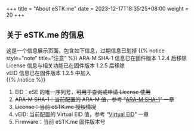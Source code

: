 +++
title = "About eSTK.me"
date =  2023-12-17T18:35:25+08:00
weight = 20
+++

## 关于 eSTK.me 的信息

这是一个信息展示页面，包含如下信息，过期信息已划掉
{{% notice style="note" title="注意" %}}
ARA-M SHA-1 信息已在固件版本 1.2.4 后移除  
License 信息与相关功能已在固件版本 1.2.5 后移除  
vEID 信息已在固件版本 1.2.5 中加入  
{{% /notice %}}

1. EID：eSE 的唯一序列号，~~可用于查询或申请 License 使用~~
2. ~~ARA-M SHA-1：当前配置的 ARA-M 值，参考 “[ARA-M SHA-1](settings/ara-m-sha1)” 一章~~
3. ~~License：当前 eSTK.me 授权情况~~
4. vEID: 当前配置的 Virtual EID 值，参考 “[Virtual EID](settings/virtual-eid)” 一章
5. Firmware：当前 eSTK.me 固件版本号
